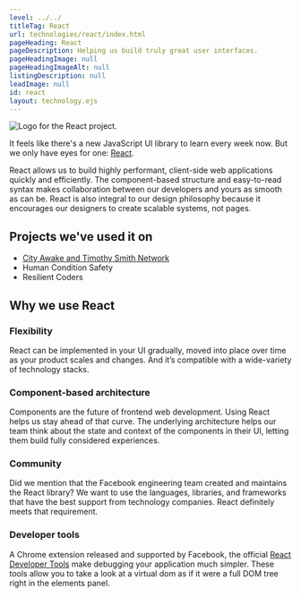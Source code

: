 ```yaml
---
level: ../../
titleTag: React
url: technologies/react/index.html
pageHeading: React
pageDescription: Helping us build truly great user interfaces.
pageHeadingImage: null
pageHeadingImageAlt: null
listingDescription: null
leadImage: null
id: react
layout: technology.ejs
---
```


<div class="services--container-image right">
  <img src="../../images/technology-icons/react-logo.svg" alt="Logo for the React project." />
</div>

<p>It feels like there's a new JavaScript UI library to learn every week now. But we only have eyes for one: <a href="https://facebook.github.io/react/">React</a>.</p>

<p>React allows us to build highly performant, client-side web applications quickly and efficiently. The component-based structure and easy-to-read syntax makes collaboration between our developers and yours as smooth as can be. React is also integral to our design philosophy because it encourages our designers to create scalable systems, not pages.</p>

<h2 class="text-heading-two">Projects we've used it on</h2>

<ul>
  <li><a href="../../case_study/social_good_calendar">City Awake and Timothy Smith Network</a></li>
  <li>Human Condition Safety</li>
  <li>Resilient Coders</li>
</ul>

<h2 class="text-heading-two">Why we use React</h2>

<h3 class="text-heading-three">Flexibility</h3>

<p>React can be implemented in your UI gradually, moved into place over time as your product scales and changes. And it’s compatible with a wide-variety of technology stacks.</p>

<h3 class="text-heading-three">Component-based architecture</h3>

<p>Components are the future of frontend web development. Using React helps us stay ahead of that curve. The underlying architecture helps our team think about the state and context of the components in their UI, letting them build fully considered experiences.</p>

<h3 class="text-heading-three">Community</h3>

<p>Did we mention that the Facebook engineering team created and maintains the React library? We want to use the languages, libraries, and frameworks that have the best support from technology companies. React definitely meets that requirement.</p>

<h3 class="text-heading-three">Developer tools</h3>

<p>A Chrome extension released and supported by Facebook, the official <a href="https://chrome.google.com/webstore/detail/react-developer-tools/fmkadmapgofadopljbjfkapdkoienihi?hl=en">React Developer Tools</a> make debugging your application much simpler. These tools allow you to take a look at a virtual dom as if it were a full DOM tree right in the elements panel.</p>